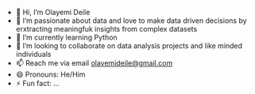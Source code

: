 - 👋 Hi, I’m Olayemi Deile
- 👀 I’m passionate about data and love to make data driven decisions by erxtracting meaningfuk insights from complex datasets
- 🌱 I’m currently learning Python
- 💞️ I’m looking to collaborate on data analysis projects and like minded individuals
- 📫 Reach me via email olayemideile@gmail.com 
- 😄 Pronouns: He/Him
- ⚡ Fun fact: ...

<!---
OlayemiDeile/OlayemiDeile is a ✨ special ✨ repository because its `README.md` (this file) appears on your GitHub profile.
You can click the Preview link to take a look at your changes.
--->
